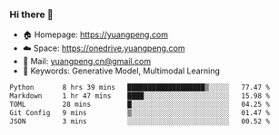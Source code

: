 ### Hi there 👋

- 🏠 Homepage: https://yuangpeng.com
- ☁️ Space: https://onedrive.yuangpeng.com
- 📧 Mail: yuangpeng.cn@gmail.com
- 🌅 Keywords: Generative Model, Multimodal Learning

<!--
**yuangpeng/yuangpeng** is a ✨ _special_ ✨ repository because its `README.md` (this file) appears on your GitHub profile.

Here are some ideas to get you started:

- 🔭 I’m currently working on ...
- 🌱 I’m currently learning ...
- 👯 I’m looking to collaborate on ...
- 🤔 I’m looking for help with ...
- 💬 Ask me about ...
- 📫 How to reach me: ...
- 😄 Pronouns: ...
- ⚡ Fun fact: ...
-->

<!--START_SECTION:waka-->

```txt
Python       8 hrs 39 mins   ███████████████████▒░░░░░   77.47 %
Markdown     1 hr 47 mins    ████░░░░░░░░░░░░░░░░░░░░░   15.98 %
TOML         28 mins         █░░░░░░░░░░░░░░░░░░░░░░░░   04.25 %
Git Config   9 mins          ▒░░░░░░░░░░░░░░░░░░░░░░░░   01.47 %
JSON         3 mins          ░░░░░░░░░░░░░░░░░░░░░░░░░   00.52 %
```

<!--END_SECTION:waka-->
